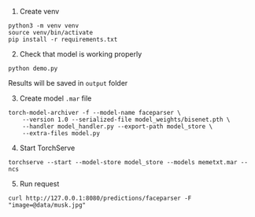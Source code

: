 


1. Create venv

```console
python3 -m venv venv
source venv/bin/activate
pip install -r requirements.txt
```

2. Check that model is working properly

```console
python demo.py
```

Results will be saved in `output` folder

3. Create model `.mar` file

```console
torch-model-archiver -f --model-name faceparser \
    --version 1.0 --serialized-file model_weights/bisenet.pth \
    --handler model_handler.py --export-path model_store \
    --extra-files model.py
```

4. Start TorchServe

```console
torchserve --start --model-store model_store --models memetxt.mar --ncs
```

5. Run request

```console
curl http://127.0.0.1:8080/predictions/faceparser -F "image=@data/musk.jpg"
```